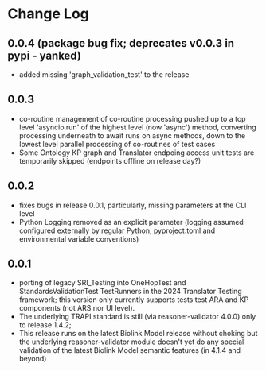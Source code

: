 # Change Log

## 0.0.4 (package bug fix; deprecates v0.0.3 in pypi - yanked)

- added missing 'graph_validation_test' to the release

## 0.0.3

- co-routine management of co-routine processing pushed up to a top level 'asyncio.run' of the highest level (now 'async') method, converting processing underneath to await runs on async methods, down to the lowest level parallel processing of co-routines of test cases
- Some Ontology KP graph and Translator endpoing access unit tests are temporarily skipped (endpoints offline on release day?)

## 0.0.2

- fixes bugs in release 0.0.1, particularly, missing parameters at the CLI level
- Python Logging removed as an explicit parameter (logging assumed configured externally by regular Python, pyproject.toml and environmental variable conventions)

## 0.0.1

- porting of legacy SRI_Testing into OneHopTest and StandardsValidationTest TestRunners in the 2024 Translator Testing framework; this version only currently supports tests test ARA and KP components (not ARS nor UI level).
- The underlying TRAPI standard is still (via reasoner-validator 4.0.0) only to release 1.4.2;
- This release runs on the latest Biolink Model release without choking but the underlying reasoner-validator module doesn't yet do any special validation of the latest Biolink Model semantic features (in 4.1.4 and beyond)
